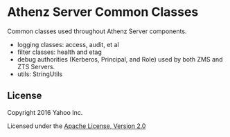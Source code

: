 Athenz Server Common Classes
============================

Common classes used throughout Athenz Server components.

- logging classes: access, audit, et al
- filter classes: health and etag 
- debug authorities (Kerberos, Principal, and Role) used by both ZMS and ZTS Servers.
- utils: StringUtils

## License

Copyright 2016 Yahoo Inc.

Licensed under the [Apache License, Version 2.0](http://www.apache.org/licenses/LICENSE-2.0)

